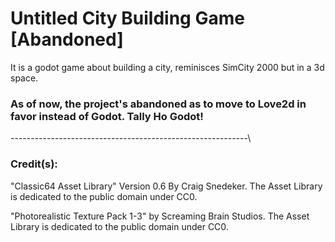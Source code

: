 # Untitled City Building Game [Abandoned]

It is a godot game about building a city, reminisces SimCity 2000 but in a 3d space.

### As of now, the project's abandoned as to move to Love2d in favor instead of Godot. Tally Ho Godot!

-----------------------------------------------------------\

### Credit(s):

"Classic64 Asset Library" Version 0.6 By Craig Snedeker. The Asset Library is dedicated to the public domain under CC0.


"Photorealistic Texture Pack 1-3" by Screaming Brain Studios. The Asset Library is dedicated to the public domain under CC0.
